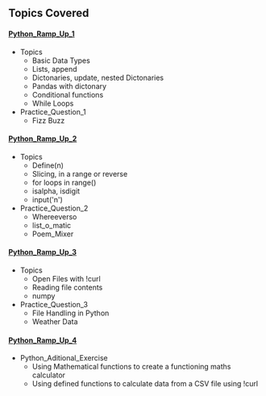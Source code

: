 <!-- Revision Section Starts -->
## Topics Covered
#### [Python_Ramp_Up_1](https://github.com/mommafish/BCG_Rise/tree/main/Python_Library/Python_Practice/0610__Python%20Ramp%20Up%201)
* Topics
  * Basic Data Types
  * Lists, append
  * Dictonaries, update, nested Dictonaries
  * Pandas with dictonary
  * Conditional functions
  * While Loops
* Practice_Question_1
  * Fizz Buzz

#### [Python_Ramp_Up_2](https://github.com/mommafish/BCG_Rise/tree/main/Python_Library/Python_Practice/0710__Python%20Ramp%20Up%202)
* Topics
  * Define(n)
  * Slicing, in a range or reverse
  * for loops in range()
  * isalpha, isdigit
  * input('n')
* Practice_Question_2
  * Whereeverso 
  * list_o_matic 
  * Poem_Mixer 

#### [Python_Ramp_Up_3](https://github.com/mommafish/BCG_Rise/tree/main/Python_Library/Python_Practice/1110__Python%20Ramp%20Up%203)
* Topics
  * Open Files with !curl
  * Reading file contents
  * numpy
* Practice_Question_3
  * File Handling in Python
  * Weather Data

#### [Python_Ramp_Up_4](https://github.com/mommafish/BCG_Rise/tree/main/Python_Library/Python_Practice/1310__Python_Ramp_Up_4)
* Python_Aditional_Exercise
  * Using Mathematical functions to create a functioning maths calculator
  * Using defined functions to calculate data from a CSV file using !curl

<!-- Revision Section Ends -->